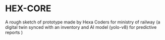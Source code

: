 # HEX-CORE
A rough sketch of prototype made by Hexa Coders for ministry of railway (a digital twin synced with an inventory and  AI model (yolo-v8) for predictive reports ) 
